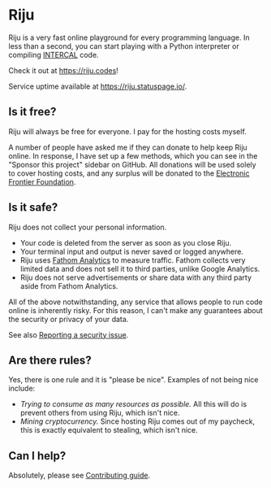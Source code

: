 # Riju

Riju is a very fast online playground for every programming language.
In less than a second, you can start playing with a Python interpreter
or compiling [INTERCAL](https://en.wikipedia.org/wiki/INTERCAL) code.

Check it out at <https://riju.codes>!

Service uptime available at <https://riju.statuspage.io/>.

## Is it free?

Riju will always be free for everyone. I pay for the hosting costs
myself.

A number of people have asked me if they can donate to help keep Riju
online. In response, I have set up a few methods, which you can see in
the "Sponsor this project" sidebar on GitHub. All donations will be
used solely to cover hosting costs, and any surplus will be donated to
the [Electronic Frontier Foundation](https://www.eff.org/).

## Is it safe?

Riju does not collect your personal information.

* Your code is deleted from the server as soon as you close Riju.
* Your terminal input and output is never saved or logged anywhere.
* Riju uses [Fathom Analytics](https://usefathom.com/) to measure
  traffic. Fathom collects very limited data and does not sell it to
  third parties, unlike Google Analytics.
* Riju does not serve advertisements or share data with any third
  party aside from Fathom Analytics.

All of the above notwithstanding, any service that allows people to
run code online is inherently risky. For this reason, I can't make any
guarantees about the security or privacy of your data.

See also [Reporting a security issue](SECURITY.md).

## Are there rules?

Yes, there is one rule and it is "please be nice". Examples of not
being nice include:

* *Trying to consume as many resources as possible.* All this will do
  is prevent others from using Riju, which isn't nice.
* *Mining cryptocurrency.* Since hosting Riju comes out of my
  paycheck, this is exactly equivalent to stealing, which isn't nice.

## Can I help?

Absolutely, please see [Contributing guide](CONTRIBUTING.md).
